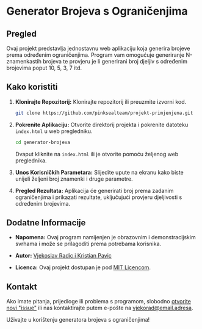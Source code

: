 # Generator Brojeva s Ograničenjima

## Pregled

Ovaj projekt predstavlja jednostavnu web aplikaciju koja generira brojeve prema određenim ograničenjima. Program vam omogućuje generiranje N-znamenkastih brojeva te provjeru je li generirani broj djeljiv s određenim brojevima poput 10, 5, 3, 7 itd.

## Kako koristiti

1. **Klonirajte Repozitorij:**
   Klonirajte repozitorij ili preuzmite izvorni kod.

   ```bash
   git clone https://github.com/pinksealteam/projekt-primjenjena.git
   ```

2. **Pokrenite Aplikaciju:**
   Otvorite direktorij projekta i pokrenite datoteku `index.html` u web pregledniku.

   ```bash
   cd generator-brojeva
   ```

   Dvaput kliknite na `index.html` ili je otvorite pomoću željenog web preglednika.

3. **Unos Korisničkih Parametara:**
   Slijedite upute na ekranu kako biste unijeli željeni broj znamenki i druge parametre.

4. **Pregled Rezultata:**
   Aplikacija će generirati broj prema zadanim ograničenjima i prikazati rezultate, uključujući provjeru djeljivosti s određenim brojevima.

## Dodatne Informacije

- **Napomena:**
  Ovaj program namijenjen je obrazovnim i demonstracijskim svrhama i može se prilagoditi prema potrebama korisnika.

- **Autor:**
  [Vjekoslav Radic i Kristian Pavic](https://github.com/pinkseal)

- **Licenca:**
  Ovaj projekt dostupan je pod [MIT Licencom](LICENSE).

## Kontakt

Ako imate pitanja, prijedloge ili problema s programom, slobodno [otvorite novi "issue"](https://github.com/pinksealteam/projekt-primjenjena/issues) ili nas kontaktirajte putem e-pošte na [vjekorad@email.adresa](mailto:vjekorad@gmail.com@email.adresa).

Uživajte u korištenju generatora brojeva s ograničenjima!
